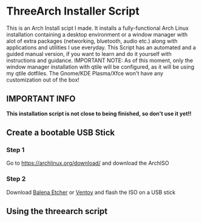 # **ThreeArch Installer Script**

This is an Arch Install scipt I made. It installs a fully-functional Arch Linux installation
containing a desktop environment or a window manager with alot of extra packages (networking, bluetooth, audio etc.)
along with applications and utilities I use everyday. This Script has an automated and a guided manual version, if you want to learn and do it yourself with instructions and guidance. IMPORTANT NOTE: As of this moment, only the window manager installation with qtile will be configured, as it will be using my qtile dotfiles. The Gnome/KDE Plasma/Xfce won't have any customization out of the box!


## **IMPORTANT INFO**
**This installation script is not close to being finished, so don't use it yet!!**


## **Create a bootable USB Stick**

### **Step 1**
Go to https://archlinux.org/download/ and download the ArchISO

### **Step 2**
Download [Balena Etcher](https://etcher.balena.io/#download-etcher) or [Ventoy](https://www.ventoy.net/en/download.html)
and flash the ISO on a USB stick


## **Using the threearch script**
